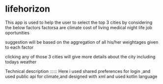 # lifehorizon

This app is used to help the user to select the top 3 cities by considering the below factors 
factorsa are 
climate
cost of living 
medical
night life 
job oportunities

suggestion will be based on  the aggregation of all his/her weightages given to each factor

clicking any of those 3 cities will give more details about the city  including todays weather 



Technical description
::::::
Here i used shared preferences for login ,and used public api for climate,and designed with xml and used kotlin language
